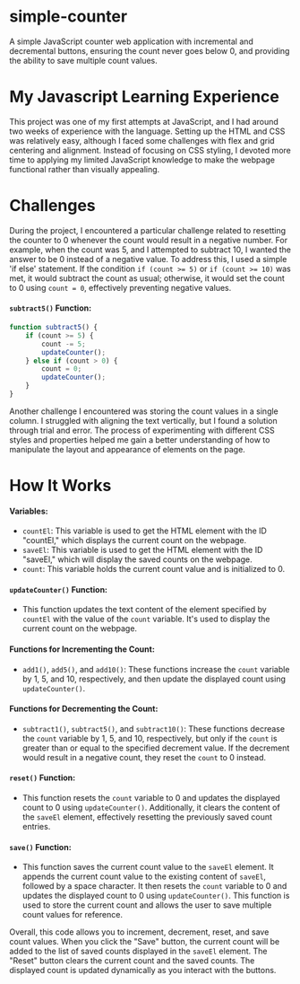# simple-counter
 A simple JavaScript counter web application with incremental and decremental buttons, ensuring the count never goes below 0, and providing the ability to save multiple count values.


# My Javascript Learning Experience
This project was one of my first attempts at JavaScript, and I had around two weeks of experience with the language. Setting up the HTML and CSS was relatively easy, although I faced some challenges with flex and grid centering and alignment. Instead of focusing on CSS styling, I devoted more time to applying my limited JavaScript knowledge to make the webpage functional rather than visually appealing.


# Challenges
During the project, I encountered a particular challenge related to resetting the counter to 0 whenever the count would result in a negative number. For example, when the count was 5, and I attempted to subtract 10, I wanted the answer to be 0 instead of a negative value. To address this, I used a simple 'if else' statement. If the condition `if (count >= 5)` or `if (count >= 10)` was met, it would subtract the count as usual; otherwise, it would set the count to 0 using `count = 0`, effectively preventing negative values.

#### `subtract5()` Function:

```javascript
function subtract5() {
    if (count >= 5) {    
        count -= 5;
        updateCounter();
    } else if (count > 0) {
        count = 0;
        updateCounter();
    }
}
```

Another challenge I encountered was storing the count values in a single column. I struggled with aligning the text vertically, but I found a solution through trial and error. The process of experimenting with different CSS styles and properties helped me gain a better understanding of how to manipulate the layout and appearance of elements on the page.


# How It Works

#### Variables:
- `countEl`: This variable is used to get the HTML element with the ID "countEl," which displays the current count on the webpage.
- `saveEl`: This variable is used to get the HTML element with the ID "saveEl," which will display the saved counts on the webpage.
- `count`: This variable holds the current count value and is initialized to 0.

#### `updateCounter()` Function:
- This function updates the text content of the element specified by `countEl` with the value of the `count` variable. It's used to display the current count on the webpage.

#### Functions for Incrementing the Count:
- `add1()`, `add5()`, and `add10()`: These functions increase the `count` variable by 1, 5, and 10, respectively, and then update the displayed count using `updateCounter()`.

#### Functions for Decrementing the Count:
- `subtract1()`, `subtract5()`, and `subtract10()`: These functions decrease the `count` variable by 1, 5, and 10, respectively, but only if the `count` is greater than or equal to the specified decrement value. If the decrement would result in a negative count, they reset the `count` to 0 instead.

#### `reset()` Function:
- This function resets the `count` variable to 0 and updates the displayed count to 0 using `updateCounter()`. Additionally, it clears the content of the `saveEl` element, effectively resetting the previously saved count entries.

#### `save()` Function:
- This function saves the current count value to the `saveEl` element. It appends the current count value to the existing content of `saveEl`, followed by a space character. It then resets the `count` variable to 0 and updates the displayed count to 0 using `updateCounter()`. This function is used to store the current count and allows the user to save multiple count values for reference.

Overall, this code allows you to increment, decrement, reset, and save count values. When you click the "Save" button, the current count will be added to the list of saved counts displayed in the `saveEl` element. The "Reset" button clears the current count and the saved counts. The displayed count is updated dynamically as you interact with the buttons.
